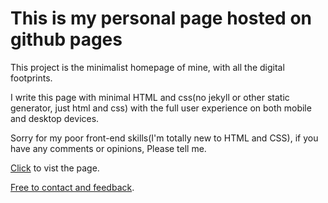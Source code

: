 This is my personal page hosted on github pages
===============================================
This project is the minimalist homepage of mine, with all the digital footprints.

I write this page with minimal HTML and css(no jekyll or other static generator, just html and css) with the full user experience on both mobile and desktop devices.

Sorry for my poor front-end skills(I'm totally new to HTML and CSS), if you have any comments or opinions, Please tell me.

[Click](https://mysq.to) to vist the page.

[Free to contact and feedback](mailto:my@mysq.to).
